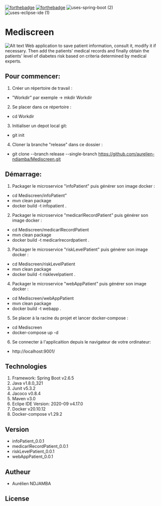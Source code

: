 [![forthebadge](https://forthebadge.com/images/badges/open-source.svg)](https://forthebadge.com)
[![forthebadge](https://forthebadge.com/images/badges/made-with-java.svg)](https://forthebadge.com) 
![uses-spring-boot (2)](https://user-images.githubusercontent.com/66125882/150993441-590505b7-fd53-44df-9ac5-695d0fb59754.svg)
![uses-eclipse-ide (1)](https://user-images.githubusercontent.com/66125882/150993531-3f8d450c-0399-4c9f-920c-4296d0473f2d.svg)

# Mediscreen
![Alt text](Mediscreen/webAppPatient/src/main/resources/static/image/pmb.PNG?raw=true "Title")
Web application to save patient information, consult it, modify it if necessary. Then add the patients' medical records and finally obtain the patients' level of diabetes risk based on criteria determined by medical experts.

## Pour commencer:
1. Créer un répertoire de travail :
  - "Workdir" par exemple -> mkdir Workdir
2. Se placer dans ce répertoire :
  - cd Workdir
3. Initialiser un depot local git:
  - git init
4. Cloner la branche "release" dans ce dossier :
  - git clone --branch release --single-branch https://github.com/aurelien-ndjamba/Mediscreen.git

## Démarrage:
1. Packager le microservice "infoPatient" puis générer son image docker : 
- cd Mediscreen/infoPatient"
- mvn clean package
- docker build -t infopatient . 
2. Packager le microservice "medicarlRecordPatient" puis générer son image docker : 
- cd Mediscreen/medicarlRecordPatient
- mvn clean package
- docker build -t medicarlrecordpatient . 
3. Packager le microservice "riskLevelPatient" puis générer son image docker : 
- cd Mediscreen/riskLevelPatient
- mvn clean package
- docker build -t risklevelpatient . 
4. Packager le microservice "webAppPatient" puis générer son image docker : 
- cd Mediscreen/webAppPatient
- mvn clean package
- docker build -t webapp . 
5. Se placer à la racine du projet et lancer docker-compose : 
- cd Mediscreen
- docker-compose up -d
6. Se connecter à l'applicaition depuis le navigateur de votre ordinateur:
- http://localhost:9001/

## Technologies
1. Framework: Spring Boot v2.6.5
2. Java v1.8.0_321
3. Junit v5.3.2
4. Jacoco v0.8.4
5. Maven v3.0
6. Eclipe IDE Version: 2020-09 v4.17.0
7. Docker v20.10.12
8. Docker-compose v1.29.2

## Version
- infoPatient_0.0.1
- medicarlRecordPatient_0.0.1
- riskLevelPatient_0.0.1
- webAppPatient_0.0.1

## Autheur
- Aurélien NDJAMBA

## License

